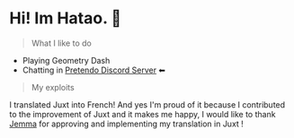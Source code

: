 # Hi! Im Hatao. 👋

> What I like to do

- Playing Geometry Dash
- Chatting in [Pretendo Discord Server](https://invite.gg/pretendo) ⬅

> My exploits

I translated Juxt into French! And yes I'm proud of it because I contributed to the improvement of Juxt and it makes me happy, I would like to thank [Jemma](https://github.com/CaramelKat) for approving and implementing my translation in Juxt ! 
